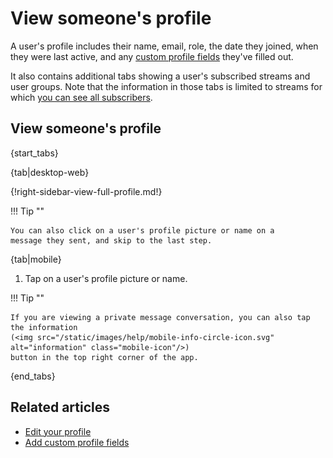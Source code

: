 # View someone's profile

A user's profile includes their name, email, role, the date they joined,
when they were last active, and any
[custom profile fields](/help/add-custom-profile-fields) they've filled out.

It also contains additional tabs showing a user's subscribed streams
and user groups. Note that the information in those tabs is limited to
streams for which [you can see all subscribers](/help/stream-permissions).

## View someone's profile

{start_tabs}

{tab|desktop-web}

{!right-sidebar-view-full-profile.md!}

!!! Tip ""

    You can also click on a user's profile picture or name on a
    message they sent, and skip to the last step.

{tab|mobile}

1. Tap on a user's profile picture or name.

!!! Tip ""

    If you are viewing a private message conversation, you can also tap the information
    (<img src="/static/images/help/mobile-info-circle-icon.svg" alt="information" class="mobile-icon"/>)
    button in the top right corner of the app.

{end_tabs}

## Related articles

* [Edit your profile](/help/edit-your-profile)
* [Add custom profile fields](/help/add-custom-profile-fields)
